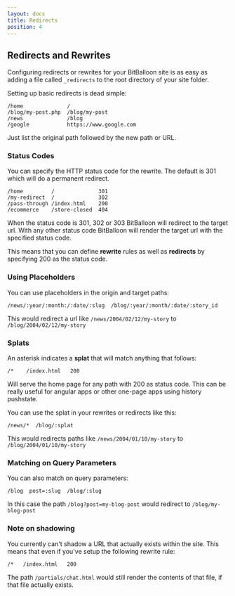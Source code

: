 ```yaml
---
layout: docs
title: Redirects
position: 4
---
```



## Redirects and Rewrites

Configuring redirects or rewrites for your BitBalloon site is as easy as adding a file called `_redirects` to the root directory of your site folder.

Setting up basic redirects is dead simple:

    /home              /
    /blog/my-post.php  /blog/my-post
    /news              /blog
    /google            https://www.google.com

Just list the original path followed by the new path or URL.


### Status Codes

You can specify the HTTP status code for the rewrite. The default is 301 which will do a permanent redirect.

    /home         /              301
    /my-redirect  /              302
    /pass-through /index.html    200
    /ecommerce    /store-closed  404

When the status code is 301, 302 or 303 BitBalloon will redirect to the target url. With any other status code BitBalloon will render the target url with the specified status code.

This means that you can define **rewrite** rules as well as **redirects** by specifying 200 as the status code.


### Using Placeholders

You can use placeholders in the origin and target paths:

    /news/:year/:month:/:date/:slug  /blog/:year/:month/:date/:story_id

This would redirect a url like `/news/2004/02/12/my-story` to `/blog/2004/02/12/my-story`


### Splats

An asterisk indicates a **splat** that will match anything that follows:

    /*    /index.html   200

Will serve the home page for any path with 200 as status code. This can be really useful for angular apps or other one-page apps using history pushstate.

You can use the splat in your rewrites or redirects like this:

    /news/*  /blog/:splat

This would redirects paths like `/news/2004/01/10/my-story` to `/blog/2004/01/10/my-story`


### Matching on Query Parameters

You can also match on query parameters:

    /blog  post=:slug  /blog/:slug

In this case the path `/blog?post=my-blog-post` would redirect to `/blog/my-blog-post`


### Note on shadowing

You currently can't shadow a URL that actually exists within the site. This means that even if you've setup the following rewrite rule:

    /*   /index.html   200

The path `/partials/chat.html` would still render the contents of that file, if that file actually exists.
